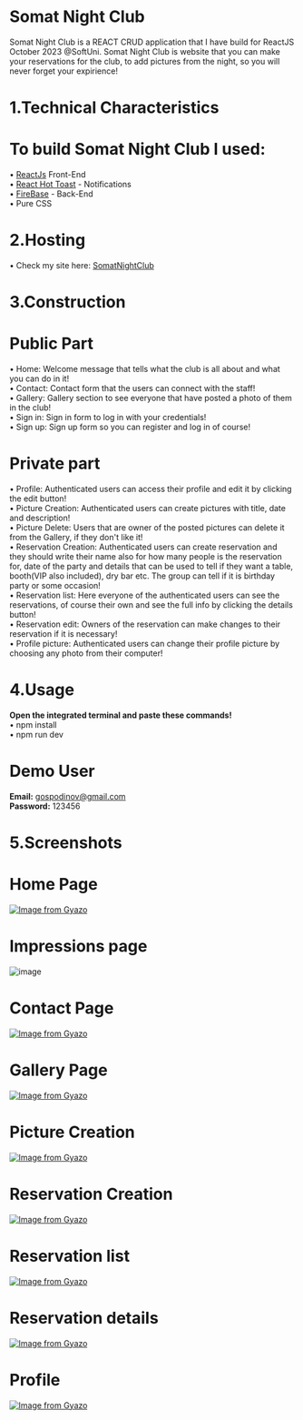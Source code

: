 # Somat Night Club

Somat Night Club is a REACT CRUD application that I have build for ReactJS October 2023 @SoftUni. Somat Night Club is website that you can make your reservations for the club, to add pictures from the night, so you will never forget your expirience!

# 1.Technical Characteristics
# To build Somat Night Club I used:
 
• [ReactJs](https://react.dev/) Front-End <br>
• [React Hot Toast](https://react-hot-toast.com/) - Notifications<br>
• [FireBase](https://firebase.google.com/) - Back-End<br>
• Pure CSS

# 2.Hosting
• Check my site here: [SomatNightClub](https://somatnightclub.netlify.app/)

# 3.Construction
# Public Part
•  Home: Welcome message that tells what the club is all about and what you can do in it!<br>
•  Contact: Contact form that the users can connect with the staff!<br>
•  Gallery: Gallery section to see everyone that have posted a photo of them in the club!<br>
•  Sign in: Sign in form to log in with your credentials!<br>
•  Sign up: Sign up form so you can register and  log in of course!


# Private part
• Profile: Authenticated users can access their profile and edit it by clicking the edit button!<br>
• Picture Creation: Authenticated users can create pictures with title, date and description!<br>
• Picture Delete: Users that are owner of the posted pictures can delete it from the Gallery, if they don't like it!<br>
• Reservation Creation: Authenticated users can create reservation and they should write their name also for how many people is the reservation for, date of the party and details that can be used to tell if they want a table, booth(VIP also included), dry bar etc. The group can tell if it is birthday party or some occasion!<br>
• Reservation list: Here everyone of the authenticated users can see the reservations, of course their own and see the full info by clicking the details button!<br>
• Reservation edit: Owners of the reservation can make changes to their reservation if it is necessary!<br>
• Profile picture: Authenticated users can change their profile picture by choosing any photo from their computer!

# 4.Usage
<b>Open the integrated terminal and paste these commands!</b> <br>
•  npm install <br>
•  npm run dev
# Demo User
<b>Email:</b> gospodinov@gmail.com <br>
<b>Password:</b> 123456

# 5.Screenshots
# Home Page
[![Image from Gyazo](https://i.gyazo.com/fefbfdea54ddbbf18d16b6bf906a5a9e.png)](https://gyazo.com/fefbfdea54ddbbf18d16b6bf906a5a9e)
# Impressions page
![image](https://github.com/dinkicha/Somat-Night-Club/assets/51996162/4dbaf121-6025-4ee7-8796-eca9b6e19cb9)
# Contact Page
[![Image from Gyazo](https://i.gyazo.com/945f5c76c7914c956d4d81b805b6a57c.png)](https://gyazo.com/945f5c76c7914c956d4d81b805b6a57c)
# Gallery Page
[![Image from Gyazo](https://i.gyazo.com/5800c50b30b41887e7d8012af7438530.png)](https://gyazo.com/5800c50b30b41887e7d8012af7438530)
# Picture Creation
[![Image from Gyazo](https://i.gyazo.com/a6520f3bae53a2bf20e4743a38f0e30c.png)](https://gyazo.com/a6520f3bae53a2bf20e4743a38f0e30c)
# Reservation Creation
[![Image from Gyazo](https://i.gyazo.com/c00b7f5b12a92efa8e22d7bda8e6858f.png)](https://gyazo.com/c00b7f5b12a92efa8e22d7bda8e6858f)
# Reservation list 
[![Image from Gyazo](https://i.gyazo.com/2323a6a0077f92194930841b690763ad.png)](https://gyazo.com/2323a6a0077f92194930841b690763ad)
# Reservation details
[![Image from Gyazo](https://i.gyazo.com/6e9db26b22753a056e9172d8c87ca621.png)](https://gyazo.com/6e9db26b22753a056e9172d8c87ca621)
# Profile 
[![Image from Gyazo](https://i.gyazo.com/2f6afd93657e4db46ea6efca5560a7ec.png)](https://gyazo.com/2f6afd93657e4db46ea6efca5560a7ec)
